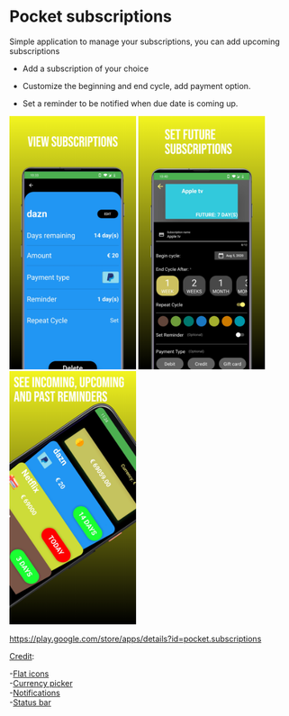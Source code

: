 # Pocket subscriptions


Simple application to manage your subscriptions, you can add upcoming subscriptions 

- Add a subscription of your choice

- Customize the beginning and end cycle, add payment option.

- Set a reminder to be notified when due date is coming up.

<p float = "left">
<img src="image2.png" height=450>
<img src="image3.png" height=450>
<img src="image5.png" height=450>
  </p>
  
  https://play.google.com/store/apps/details?id=pocket.subscriptions

<p> <u>Credit</u>:</p>

-[Flat icons](flaticon.com)  
-[Currency picker](https://github.com/figengungor/country_pickers)  
-[Notifications](https://github.com/MaikuB/flutter_local_notifications)  
-[Status bar](https://pub.dev/packages/flutter_statusbarcolor)  





